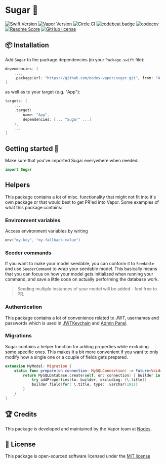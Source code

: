 # Sugar 🍬
[![Swift Version](https://img.shields.io/badge/Swift-4.1-brightgreen.svg)](http://swift.org)
[![Vapor Version](https://img.shields.io/badge/Vapor-3-30B6FC.svg)](http://vapor.codes)
[![Circle CI](https://circleci.com/gh/nodes-vapor/sugar/tree/master.svg?style=shield)](https://circleci.com/gh/nodes-vapor/sugar)
[![codebeat badge](https://codebeat.co/badges/54770476-a759-47f8-9372-1009267a56e0)](https://codebeat.co/projects/github-com-nodes-vapor-sugar-master)
[![codecov](https://codecov.io/gh/nodes-vapor/sugar/branch/master/graph/badge.svg)](https://codecov.io/gh/nodes-vapor/sugar)
[![Readme Score](http://readme-score-api.herokuapp.com/score.svg?url=https://github.com/nodes-vapor/sugar)](http://clayallsopp.github.io/readme-score?url=https://github.com/nodes-vapor/sugar)
[![GitHub license](https://img.shields.io/badge/license-MIT-blue.svg)](https://raw.githubusercontent.com/nodes-vapor/sugar/master/LICENSE)


## 📦 Installation

Add `Sugar` to the package dependencies (in your `Package.swift` file):

```swift
dependencies: [
    ...,
    .package(url: "https://github.com/nodes-vapor/sugar.git", from: "4.0.0")
]
```

as well as to your target (e.g. "App"):

```swift
targets: [
    ...
    .target(
        name: "App",
        dependencies: [... "Sugar" ...]
    ),
    ...
]
```

## Getting started 🚀

Make sure that you've imported Sugar everywhere when needed:

```swift
import Sugar
```

## Helpers

This package contains a lot of misc. functionality that might not fit into it's own package or that would best to get PR'ed into Vapor. Some examples of what this package contains:

### Environment variables

Access environment variables by writing

```swift
env("my-key", "my-fallback-value")
```

### Seeder commands

If you want to make your model seedable, you can conform it to `Seedable` and use `SeederCommand` to wrap your seedable model. This basically means that you can focus on how your model gets initialized when running your command, and save a little code on actually performing the database work.

> Seeding multiple instances of your model will be added - feel free to PR.

### Authentication

This package contains a lot of convenience related to JWT, usernames and passwords which is used in [JWTKeychain](https://github.com/nodes-vapor/jwt-keychain) and [Admin Panel](https://github.com/nodes-vapor/admin-panel).

### Migrations

Sugar contains a helper function for adding properties while excluding some specific ones. This makes it a bit more convenient if you want to only modify how a single one or a couple of fields gets prepared.

```swift
extension MyModel: Migration {
    static func prepare(on connection: MySQLConnection) -> Future<Void> {
        return MySQLDatabase.create(self, on: connection) { builder in
            try addProperties(to: builder, excluding: [\.title])
            builder.field(for: \.title, type: .varchar(191))
        }
    }
}
```

## 🏆 Credits

This package is developed and maintained by the Vapor team at [Nodes](https://www.nodesagency.com).

## 📄 License

This package is open-sourced software licensed under the [MIT license](http://opensource.org/licenses/MIT)
